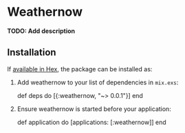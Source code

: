 # Weathernow

**TODO: Add description**

## Installation

If [available in Hex](https://hex.pm/docs/publish), the package can be installed as:

  1. Add weathernow to your list of dependencies in `mix.exs`:

        def deps do
          [{:weathernow, "~> 0.0.1"}]
        end

  2. Ensure weathernow is started before your application:

        def application do
          [applications: [:weathernow]]
        end
